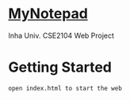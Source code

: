 # [MyNotepad](https://ruthgyeul.github.io/MyNotepad)
Inha Univ. CSE2104 Web Project

# Getting Started
```md
open index.html to start the web
```
